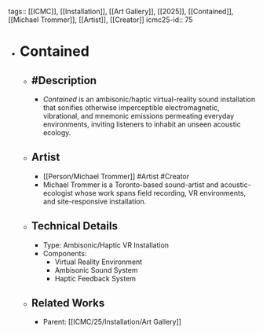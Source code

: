 tags:: [[ICMC]], [[Installation]], [[Art Gallery]], [[2025]], [[Contained]], [[Michael Trommer]], [[Artist]], [[Creator]]
icmc25-id:: 75
- # Contained
	- ## #Description
		- *Contained* is an ambisonic/haptic virtual-reality sound installation that sonifies otherwise imperceptible electromagnetic, vibrational, and mnemonic emissions permeating everyday environments, inviting listeners to inhabit an unseen acoustic ecology.
	- ## Artist
		- [[Person/Michael Trommer]] #Artist #Creator
		- Michael Trommer is a Toronto-based sound-artist and acoustic-ecologist whose work spans field recording, VR environments, and site-responsive installation.
	- ## Technical Details
		- Type: Ambisonic/Haptic VR Installation
		- Components:
			- Virtual Reality Environment
			- Ambisonic Sound System
			- Haptic Feedback System
	- ## Related Works
		- Parent: [[ICMC/25/Installation/Art Gallery]] 